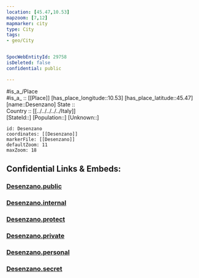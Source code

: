 ```yaml
---
location: [45.47,10.53] 
mapzoom: [7,12] 
mapmarker: city 
type: City
tags:
- geo/City


SpocWebEntityId: 29758
isDeleted: false
confidential: public

---
```

#is_a_/Place  
#is_a_ :: [[Place]] 
[has_place_longitude::10.53] 
[has_place_latitude::45.47] 
[name::Desenzano] 
State ::  
Country :: [[../../../../../Italy]]  
[StateId::] 
[Population::] 
[Unknown::] 


```leaflet
id: Desenzano
coordinates: [[Desenzano]] 
markerFile: [[Desenzano]] 
defaultZoom: 11 
maxZoom: 18
```


## Confidential Links & Embeds: 

### [Desenzano.public](/_public/\Earth\Continent\Europe\Europe~South\Italy\regions~Italy\Lombardy\Brescia\CityDesenzano.public.md) 

### [Desenzano.internal](/_internal/\Earth\Continent\Europe\Europe~South\Italy\regions~Italy\Lombardy\Brescia\CityDesenzano.internal.md) 

### [Desenzano.protect](/_protect/\Earth\Continent\Europe\Europe~South\Italy\regions~Italy\Lombardy\Brescia\CityDesenzano.protect.md) 

### [Desenzano.private](/_private/\Earth\Continent\Europe\Europe~South\Italy\regions~Italy\Lombardy\Brescia\CityDesenzano.private.md) 

### [Desenzano.personal](/_personal/\Earth\Continent\Europe\Europe~South\Italy\regions~Italy\Lombardy\Brescia\CityDesenzano.personal.md) 

### [Desenzano.secret](/_secret/\Earth\Continent\Europe\Europe~South\Italy\regions~Italy\Lombardy\Brescia\CityDesenzano.secret.md)

